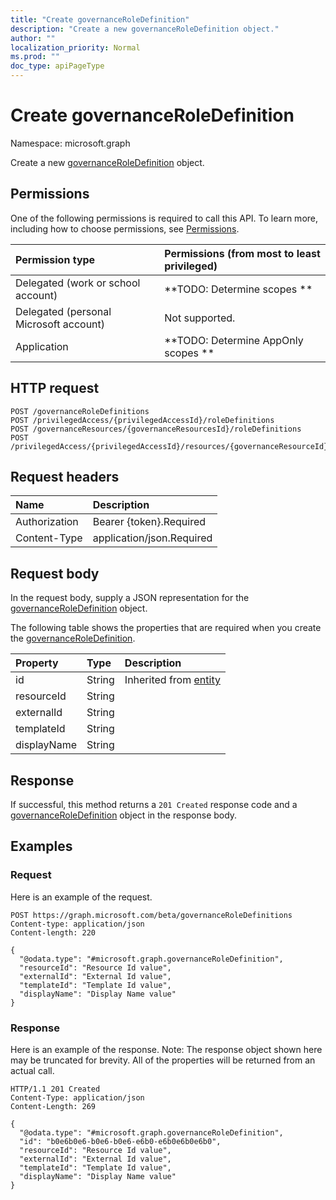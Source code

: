 ```yaml
---
title: "Create governanceRoleDefinition"
description: "Create a new governanceRoleDefinition object."
author: ""
localization_priority: Normal
ms.prod: ""
doc_type: apiPageType
---
```


# Create governanceRoleDefinition

Namespace: microsoft.graph

Create a new [governanceRoleDefinition](../resources/governanceroledefinition.md) object.

## Permissions
One of the following permissions is required to call this API. To learn more, including how to choose permissions, see [Permissions](/concepts/permissions-reference.md).

|Permission type|Permissions (from most to least privileged)|
|:---|:---|
|Delegated (work or school account)|**TODO: Determine scopes **|
|Delegated (personal Microsoft account)|Not supported.|
|Application|**TODO: Determine AppOnly scopes **|

## HTTP request
<!-- {
  "blockType": "ignored"
}
-->
``` http
POST /governanceRoleDefinitions
POST /privilegedAccess/{privilegedAccessId}/roleDefinitions
POST /governanceResources/{governanceResourcesId}/roleDefinitions
POST /privilegedAccess/{privilegedAccessId}/resources/{governanceResourceId}/roleDefinitions
```

## Request headers
|Name|Description|
|:---|:---|
|Authorization|Bearer {token}.Required|
|Content-Type|application/json.Required|

## Request body
In the request body, supply a JSON representation for the [governanceRoleDefinition](../resources/governanceroledefinition.md) object.

The following table shows the properties that are required when you create the [governanceRoleDefinition](../resources/governanceroledefinition.md).

|Property|Type|Description|
|:---|:---|:---|
|id|String| Inherited from [entity](../resources/entity.md)|
|resourceId|String||
|externalId|String||
|templateId|String||
|displayName|String||



## Response
If successful, this method returns a `201 Created` response code and a [governanceRoleDefinition](../resources/governanceroledefinition.md) object in the response body.

## Examples

### Request
Here is an example of the request.
<!-- {
  "blockType": "request",
  "name": "create_governanceroledefinition_from_governanceroledefinitions"
}
-->
``` http
POST https://graph.microsoft.com/beta/governanceRoleDefinitions
Content-type: application/json
Content-length: 220

{
  "@odata.type": "#microsoft.graph.governanceRoleDefinition",
  "resourceId": "Resource Id value",
  "externalId": "External Id value",
  "templateId": "Template Id value",
  "displayName": "Display Name value"
}
```

### Response
Here is an example of the response. Note: The response object shown here may be truncated for brevity. All of the properties will be returned from an actual call.
<!-- {
  "blockType": "response",
  "truncated": true,
  "@odata.type": "microsoft.graph.governanceroledefinition"
}
-->
``` http
HTTP/1.1 201 Created
Content-Type: application/json
Content-Length: 269

{
  "@odata.type": "#microsoft.graph.governanceRoleDefinition",
  "id": "b0e6b0e6-b0e6-b0e6-e6b0-e6b0e6b0e6b0",
  "resourceId": "Resource Id value",
  "externalId": "External Id value",
  "templateId": "Template Id value",
  "displayName": "Display Name value"
}
```

